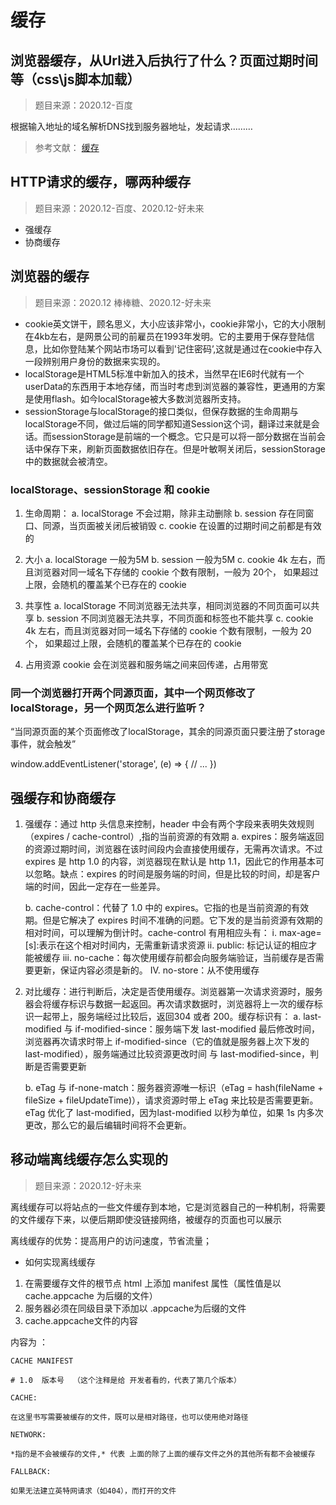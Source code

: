 # 缓存

## 浏览器缓存，从Url进入后执行了什么？页面过期时间等（css\js脚本加载）

> 题目来源：2020.12-百度

根据输入地址的域名解析DNS找到服务器地址，发起请求………

> 参考文献：
> [缓存](https://mp.weixin.qq.com/s/7U-poWxaq3ZuBXQJOAtrtQ)

## HTTP请求的缓存，哪两种缓存

> 题目来源：2020.12-百度、2020.12-好未来

- 强缓存
- 协商缓存

## 浏览器的缓存

> 题目来源：2020.12 棒棒糖、2020.12-好未来

- cookie英文饼干，顾名思义，大小应该非常小，cookie非常小，它的大小限制在4kb左右，是网景公司的前雇员在1993年发明。它的主要用于保存登陆信息，比如你登陆某个网站市场可以看到'记住密码’,这就是通过在cookie中存入一段辨别用户身份的数据来实现的。
- localStorage是HTML5标准中新加入的技术，当然早在IE6时代就有一个userData的东西用于本地存储，而当时考虑到浏览器的兼容性，更通用的方案是使用flash。如今localStorage被大多数浏览器所支持。
- sessionStorage与localStorage的接口类似，但保存数据的生命周期与localStorage不同，做过后端的同学都知道Session这个词，翻译过来就是会话。而sessionStorage是前端的一个概念。它只是可以将一部分数据在当前会话中保存下来，刷新页面数据依旧存在。但是叶敏啊关闭后，sessionStorage中的数据就会被清空。

### localStorage、sessionStorage 和 cookie

1. 生命周期：
  a. localStorage 不会过期，除非主动删除
  b. session 存在同窗口、同源，当页面被关闭后被销毁
  c. cookie 在设置的过期时间之前都是有效的

2. 大小
  a. localStorage 一般为5M
  b. session 一般为5M
  c. cookie 4k 左右，而且浏览器对同一域名下存储的 cookie 个数有限制，一般为 20个， 如果超过上限，会随机的覆盖某个已存在的 cookie

3. 共享性
  a. localStorage 不同浏览器无法共享，相同浏览器的不同页面可以共享
  b. session 不同浏览器无法共享，不同页面和标签也不能共享
  c. cookie 4k 左右，而且浏览器对同一域名下存储的 cookie 个数有限制，一般为 20个， 如果超过上限，会随机的覆盖某个已存在的 cookie

4. 占用资源
  cookie 会在浏览器和服务端之间来回传递，占用带宽

### 同一个浏览器打开两个同源页面，其中一个网页修改了localStorage，另一个网页怎么进行监听？

“当同源页面的某个页面修改了localStorage，其余的同源页面只要注册了storage事件，就会触发”

window.addEventListener('storage', (e) => {
  // ...
})

## 强缓存和协商缓存

1. 强缓存：通过 http 头信息来控制，header 中会有两个字段来表明失效规则（expires / cache-control）,指的当前资源的有效期
    a. expires：服务端返回的资源过期时间，浏览器在该时间段内会直接使用缓存，无需再次请求。不过 expires 是 http 1.0 的内容，浏览器现在默认是 http 1.1，因此它的作用基本可以忽略。缺点：expires 的时间是服务端的时间，但是比较的时间，却是客户端的时间，因此一定存在一些差异。

    b. cache-control：代替了 1.0 中的 expires。它指的也是当前资源的有效期。但是它解决了 expires 时间不准确的问题。它下发的是当前资源有效期的相对时间，可以理解为倒计时。cache-control 有用相应头有：
        i. max-age=\[s\]:表示在这个相对时间内，无需重新请求资源
        ii. public: 标记认证的相应才能被缓存
        iii. no-cache：每次使用缓存前都会向服务端验证，当前缓存是否需要更新，保证内容必须是新的。
        IV. no-store：从不使用缓存

2. 对比缓存：进行判断后，决定是否使用缓存。浏览器第一次请求资源时，服务器会将缓存标识与数据一起返回。再次请求数据时，浏览器将上一次的缓存标识一起带上，服务端经过比较后，返回304 或者 200。缓存标识有：
    a. last-modified 与 if-modified-since：服务端下发 last-modified 最后修改时间，浏览器再次请求时带上 if-modified-since（它的值就是服务器上次下发的 last-modified），服务端通过比较资源更改时间 与 last-modified-since，判断是否需要更新

    b. eTag 与 if-none-match：服务器资源唯一标识（eTag = hash(fileName + fileSize + fileUpdateTime)），请求资源时带上 eTag 来比较是否需要更新。eTag 优化了 last-modified，因为last-modified 以秒为单位，如果 1s 内多次更改，那么它的最后编辑时间将不会更新。

## 移动端离线缓存怎么实现的

> 题目来源：2020.12-好未来

离线缓存可以将站点的一些文件缓存到本地，它是浏览器自己的一种机制，将需要的文件缓存下来，以便后期即使没链接网络，被缓存的页面也可以展示

离线缓存的优势：提高用户的访问速度，节省流量；

- 如何实现离线缓存

1. 在需要缓存文件的根节点 html 上添加 manifest 属性（属性值是以 cache.appcache  为后缀的文件）
2. 服务器必须在同级目录下添加以  .appcache为后缀的文件
3. cache.appcache文件的内容

  内容为 ：

  ```cache
  CACHE MANIFEST

  # 1.0  版本号  （这个注释是给 开发者看的，代表了第几个版本）

  CACHE:

  在这里书写需要被缓存的文件，既可以是相对路径，也可以使用绝对路径

  NETWORK:

  *指的是不会被缓存的文件,* 代表 上面的除了上面的缓存文件之外的其他所有都不会被缓存

  FALLBACK:

  如果无法建立英特网请求（如404），而打开的文件
  ```

